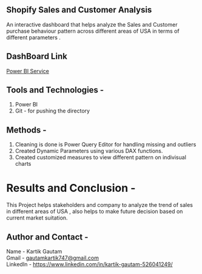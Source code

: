 ## Shopify Sales and Customer Analysis
An interactive dashboard that helps analyze the Sales and Customer purchase behaviour pattern across different areas of USA in terms of different parameters .

## DashBoard Link 
<a href="https://app.powerbi.com/groups/me/reports/e685a0d8-c04f-4ff8-904f-b44d828db8e1/a421d84c7de89dd6301d?experience=power-bi"> Power BI Service </a>

## Tools and Technologies -
1. Power BI
2. Git - for pushing the directory

## Methods -  
1. Cleaning is done is Power Query Editor for handling missing and outliers
2. Created Dynamic Parameters using various DAX functions.
3. Created customized measures to view different pattern on indivisual charts

# Results and Conclusion -
This Project helps stakeholders and company to analyze the trend of sales in different areas of USA , also helps to make future decision based on current market suitation.

## Author and Contact -
Name - Kartik Gautam <br>
Gmail - gautamkartik747@gmail.com <br>
LinkedIn - https://www.linkedin.com/in/kartik-gautam-526041249/
